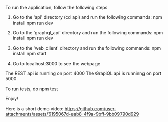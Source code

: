 To run the application, follow the following steps

1. Go to the 'api' directory (cd api) and run the following commands:
        npm install
        npm run dev

2. Go to the 'graphql_api' directory and run the following commands:
        npm install
        npm run dev

3. Go to the 'web_client' directory and run the following commands:
        npm install
        npm start

4. Go to localhost:3000 to see the webpage

The REST api is running on port 4000
The GrapiQL api is runninng on port 5000

To run tests, do
        npm test

Enjoy!

Here is a short demo video:
https://github.com/user-attachments/assets/6195067d-eab8-4f9a-9bff-9bb09790d929
